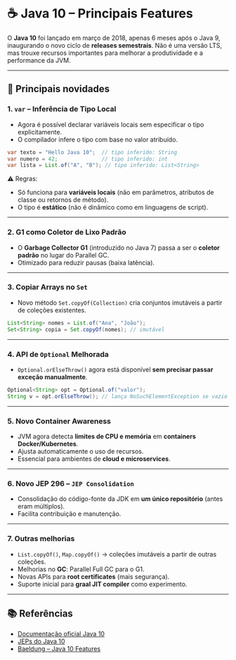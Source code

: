 # ☕ Java 10 – Principais Features

O **Java 10** foi lançado em março de 2018, apenas 6 meses após o Java 9, inaugurando o novo ciclo de **releases semestrais**.
Não é uma versão LTS, mas trouxe recursos importantes para melhorar a produtividade e a performance da JVM.

---

## 🔹 Principais novidades

### 1. `var` – Inferência de Tipo Local
- Agora é possível declarar variáveis locais sem especificar o tipo explicitamente.
- O compilador infere o tipo com base no valor atribuído.

```java
var texto = "Hello Java 10";  // tipo inferido: String
var numero = 42;              // tipo inferido: int
var lista = List.of("A", "B"); // tipo inferido: List<String>
```

⚠️ Regras:
- Só funciona para **variáveis locais** (não em parâmetros, atributos de classe ou retornos de método).
- O tipo é **estático** (não é dinâmico como em linguagens de script).

---

### 2. G1 como Coletor de Lixo Padrão
- O **Garbage Collector G1** (introduzido no Java 7) passa a ser o **coletor padrão** no lugar do Parallel GC.
- Otimizado para reduzir pausas (baixa latência).

---

### 3. Copiar Arrays no `Set`
- Novo método `Set.copyOf(Collection)` cria conjuntos imutáveis a partir de coleções existentes.

```java
List<String> nomes = List.of("Ana", "João");
Set<String> copia = Set.copyOf(nomes); // imutável
```

---

### 4. API de `Optional` Melhorada
- `Optional.orElseThrow()` agora está disponível **sem precisar passar exceção manualmente**.

```java
Optional<String> opt = Optional.of("valor");
String v = opt.orElseThrow(); // lança NoSuchElementException se vazio
```

---

### 5. Novo Container Awareness
- JVM agora detecta **limites de CPU e memória** em **containers Docker/Kubernetes**.
- Ajusta automaticamente o uso de recursos.
- Essencial para ambientes de **cloud e microservices**.

---

### 6. Novo JEP 296 – `JEP Consolidation`
- Consolidação do código-fonte da JDK em **um único repositório** (antes eram múltiplos).
- Facilita contribuição e manutenção.

---

### 7. Outras melhorias
- `List.copyOf()`, `Map.copyOf()` → coleções imutáveis a partir de outras coleções.  
- Melhorias no **GC**: Parallel Full GC para o G1.  
- Novas APIs para **root certificates** (mais segurança).  
- Suporte inicial para **graal JIT compiler** como experimento.  

---

## 📚 Referências
- [Documentação oficial Java 10](https://docs.oracle.com/javase/10/)
- [JEPs do Java 10](https://openjdk.org/projects/jdk/10/)
- [Baeldung – Java 10 Features](https://www.baeldung.com/java-10-overview)
